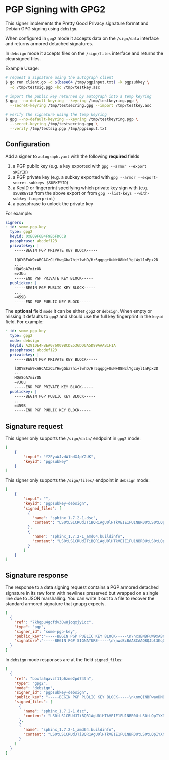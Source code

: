 # PGP Signing with GPG2

This signer implements the Pretty Good Privacy signature format and
Debian GPG signing using `debsign`.

When configured in `gpg2` mode it accepts data on the `/sign/data`
interface and returns armored detached signatures.

In `debsign` mode it accepts files on the `/sign/files` interface and
returns the clearsigned files.

Example Usage:

``` bash
# request a signature using the autograph client
$ go run client.go -d $(base64 /tmp/pgpinput.txt) -k pgpsubkey \
  -o /tmp/testsig.pgp -ko /tmp/testkey.asc

# import the public key returned by autograph into a temp keyring
$ gpg --no-default-keyring --keyring /tmp/testkeyring.pgp \
  --secret-keyring /tmp/testsecring.gpg --import /tmp/testkey.asc

# verify the signature using the temp keyring
$ gpg --no-default-keyring --keyring /tmp/testkeyring.pgp \
  --secret-keyring /tmp/testsecring.gpg \
  --verify /tmp/testsig.pgp /tmp/pgpinput.txt
```

## Configuration

Add a signer to `autograph.yaml` with the following
**required** fields

1.  a PGP public key (e.g. a key exported with `gpg --armor --export
    $KEYID`)
2.  a PGP private key (e.g. a subkey exported with `gpg --armor
    --export-secret-subkeys $SUBKEYID`)
3.  a KeyID or fingerprint specifying which private key sign with
    (e.g. `$SUBKEYID` from the above export or from `gpg --list-keys
    --with-subkey-fingerprint`)
4.  a passphrase to unlock the private key

For example:

``` yaml
signers:
- id: some-pgp-key
  type: gpg2
  keyid: 0xE09F6B4F9E6FDCCB
  passphrase: abcdef123
  privatekey: |
    -----BEGIN PGP PRIVATE KEY BLOCK-----

    lQOYBFuW9xABCACzCLYHwgGba7hi+lwhD/Hr5qqpg+UuN+88NclYgLWyl1nPpx2D
    ...
    HQASoA7mirON
    =vJUu
    -----END PGP PRIVATE KEY BLOCK-----
  publickey: |
    -----BEGIN PGP PUBLIC KEY BLOCK-----
    ...
    =459B
    -----END PGP PUBLIC KEY BLOCK-----
```

The **optional** field `mode` it can be either `gpg2` or
`debsign`. When empty or missing it defaults to `gpg2` and should use
the full key fingerprint in the `keyid` field. For example:

```yaml
- id: some-pgp-key
  type: gpg2
  mode: debsign
  keyid: A2910E4FBEA076009BCDE536DD0A5D99AAAB1F1A
  passphrase: abcdef123
  privatekey: |
    -----BEGIN PGP PRIVATE KEY BLOCK-----

    lQOYBFuW9xABCACzCLYHwgGba7hi+lwhD/Hr5qqpg+UuN+88NclYgLWyl1nPpx2D
    ...
    HQASoA7mirON
    =vJUu
    -----END PGP PRIVATE KEY BLOCK-----
  publickey: |
    -----BEGIN PGP PUBLIC KEY BLOCK-----
    ...
    =459B
    -----END PGP PUBLIC KEY BLOCK-----
```

## Signature request

This signer only supports the `/sign/data/` endpoint in `gpg2` mode:

``` json
[
    {
        "input": "Y2FyaWJvdW1hdXJpY2UK",
        "keyid": "pgpsubkey"
    }
]
```

This signer only supports the `/sign/files/` endpoint in `debsign` mode:

``` json
[
    {
        "input": "",
        "keyid": "pgpsubkey-debsign",
        "signed_files": [
          {
            "name": "sphinx_1.7.2-1.dsc",
            "content": "LS0tLS1CRUdJTiBQR1AgU0lHTkVEIE1FU1NBR0UtLS0tLQpIYXNoOiBTS..."
          },
          {
            "name": "sphinx_1.7.2-1_amd64.buildinfo",
            "content": "LS0tLS1CRUdJTiBQR1AgU0lHTkVEIE1FU1NBR0UtLS0tLQpIYXNoOiBTS..."
          }
        ]
    }
]
```

## Signature response

The response to a data signing request contains a PGP armored detached
signature in its raw form with newlines preserved but wrapped on a
single line due to JSON marshalling. You can write it out to a file to
recover the standard armored signature that gnupg expects.

``` json
[
  {
    "ref": "7khgpu4gcfdv30w8joqxjy1cc",
    "type": "pgp",
    "signer_id": "some-pgp-key",
    "public_key":"-----BEGIN PGP PUBLIC KEY BLOCK-----\n\nxsBNBFuW9xABCACzCLYHwg...",
    "signature":"-----BEGIN PGP SIGNATURE-----\n\nwsBcBAABCAAQBQJbt3KqCRDdCl2Z...."
  }
]
```

In `debsign` mode responses are at the field `signed_files`:

```json
[
  {
    "ref": "boxfa5qavzf11p6zme2pd74tn",
    "type": "gpg2",
    "mode": "debsign",
    "signer_id": "pgpsubkey-debsign",
    "public_key": "-----BEGIN PGP PUBLIC KEY BLOCK-----\n\nmQINBFwaoDMBEAC0FVHFLTVYFSr8ZpCWOKyF+Xrpcr032pOr3p3rBH6Ld9ZTpaLS...",
    "signed_files": [
      {
        "name": "sphinx_1.7.2-1.dsc",
        "content": "LS0tLS1CRUdJTiBQR1AgU0lHTkVEIE1FU1NBR0UtLS0tLQpIYXNoOiBTS..."
      },
      {
        "name": "sphinx_1.7.2-1_amd64.buildinfo",
        "content": "LS0tLS1CRUdJTiBQR1AgU0lHTkVEIE1FU1NBR0UtLS0tLQpIYXNoOiBTS..."
      }
    ]
  }
]
```
